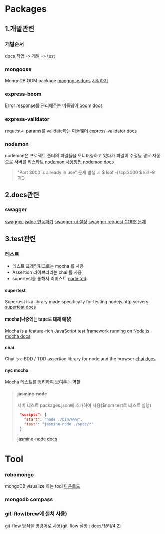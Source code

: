 # Packages

## 1.개발관련
### 개발순서
docs 작업 -> 개발 -> test
### mongoose
MongoDB ODM package
[mongoose docs](http://mongoosejs.com)
[시작하기](https://velopert.com/594)
### express-boom
Error response를 관리해주는 미들웨어
[boom docs](https://www.npmjs.com/package/express-boom)
### express-validator
request시 params를 validate하는 미들웨어
[express-validator docs](https://github.com/ctavan/express-validator)
### nodemon
nodemon은 프로젝트 폴더의 파일들을 모니터링하고 있다가 파일이 수정될 경우 자동으로 서버를 리스타트
[nodemon 사용방법](https://blog.outsider.ne.kr/649)
[nodemon docs](https://www.npmjs.com/package/nodemon)
> "Port 3000 is already in use" 문제 발생 시
> $ lsof -i tcp:3000
> $ kill -9 PID

## 2.docs관련

### swagger
[swagger-jsdoc 연동하기](http://mherman.org/blog/2016/05/26/swagger-and-nodejs/#.WbEtOq068kF)
[swagger-ui 설정](https://github.com/swagger-api/swagger-ui)
[swagger request CORS 문제](http://guswnsxodlf.github.io/enable-CORS-on-express)

## 3.test관련
### 테스트
- 테스트 프레임워크로는 mocha 를 사용 
- Assertion 라이브러리는 chai 를 사용 
- supertest를 통해서 리퀘스트
[node tdd](http://seokjun.kr/node-js-tdd/)
#### supertest
Supertest is a library made specifically for testing nodejs http servers
[supertest docs](https://www.npmjs.com/package/supertest)
#### mocha(나중에는 tape로 대체 예정)
Mocha is a feature-rich JavaScript test framework running on Node.js
[mocha docs](https://www.npmjs.com/package/mocha)
#### chai
Chai is a BDD / TDD assertion library for node and the browser 
[chai docs](https://www.npmjs.com/package/chai)
#### nyc mocha
Mocha 테스트를 정리하여 보여주는 역할

>#### jasmine-node
>서버 테스트
>packages.json에 추가하여 사용($npm test로 테스트 실행)
>```json
>  "scripts": {
>    "start": "node ./bin/www",
>    "test": "jasmine-node ./spec/*"
>  }
>```
>[jasmine-node docs](https://github.com/mhevery/jasmine-node)

# Tool
### robomongo
mongoDB visualize 하는 tool
[다운로드](https://robomongo.org)
### mongodb compass
### git-flow(brew에 설치 사용)
git-flow 방식을 명령어로 사용(git-flow 설명 : docs/정리/4.2)

